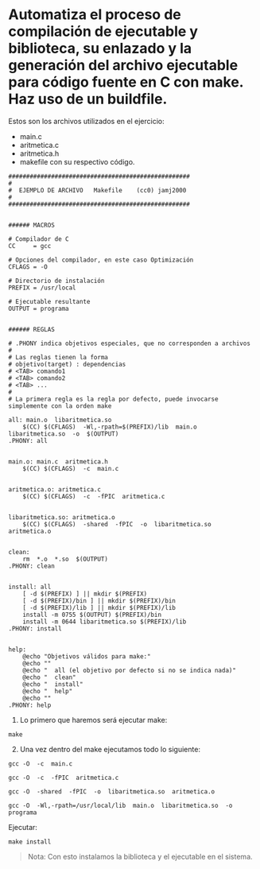 # Automatiza el proceso de compilación de ejecutable y biblioteca, su enlazado y la generación del archivo ejecutable para código fuente en C con make. Haz uso de un buildfile.

Estos son los archivos utilizados en el ejercicio:

-   main.c
-   aritmetica.c
-   aritmetica.h
-   makefile con su respectivo código.

```
###################################################
#
#  EJEMPLO DE ARCHIVO 	Makefile    (cc0) jamj2000
#
###################################################


###### MACROS

# Compilador de C
CC     = gcc

# Opciones del compilador, en este caso Optimización
CFLAGS = -O

# Directorio de instalación
PREFIX = /usr/local

# Ejecutable resultante
OUTPUT = programa


###### REGLAS

# .PHONY indica objetivos especiales, que no corresponden a archivos
#
# Las reglas tienen la forma
# objetivo(target) : dependencias
# <TAB>	comando1 
# <TAB>	comando2
# <TAB>	...
#
# La primera regla es la regla por defecto, puede invocarse simplemente con la orden make

all: main.o  libaritmetica.so
	$(CC) $(CFLAGS)  -Wl,-rpath=$(PREFIX)/lib  main.o  libaritmetica.so  -o  $(OUTPUT)
.PHONY: all


main.o: main.c  aritmetica.h
	$(CC) $(CFLAGS)  -c  main.c


aritmetica.o: aritmetica.c
	$(CC) $(CFLAGS)  -c  -fPIC  aritmetica.c


libaritmetica.so: aritmetica.o
	$(CC) $(CFLAGS)  -shared  -fPIC  -o  libaritmetica.so  aritmetica.o


clean:
	rm  *.o  *.so  $(OUTPUT)
.PHONY: clean


install: all
	[ -d $(PREFIX) ] || mkdir $(PREFIX)
	[ -d $(PREFIX)/bin ] || mkdir $(PREFIX)/bin
	[ -d $(PREFIX)/lib ] || mkdir $(PREFIX)/lib
	install -m 0755 $(OUTPUT) $(PREFIX)/bin
	install -m 0644 libaritmetica.so $(PREFIX)/lib
.PHONY: install


help:
	@echo "Objetivos válidos para make:"
	@echo ""
	@echo "  all (el objetivo por defecto si no se indica nada)"
	@echo "  clean"
	@echo "  install"
	@echo "  help"
	@echo ""
.PHONY: help

```

1.  Lo primero que haremos será ejecutar make:

```
make

```

2.  Una vez dentro del make ejecutamos todo lo siguiente:

```
gcc -O  -c  main.c

```

```
gcc -O  -c  -fPIC  aritmetica.c

```

```
gcc -O  -shared  -fPIC  -o  libaritmetica.so  aritmetica.o

```

```
gcc -O  -Wl,-rpath=/usr/local/lib  main.o  libaritmetica.so  -o  programa

```

Ejecutar:

```
make install

```

> Nota: Con esto instalamos la biblioteca y el ejecutable en el sistema.
